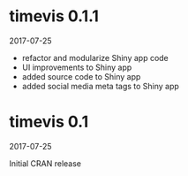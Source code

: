 # timevis 0.1.1

2017-07-25

- refactor and modularize Shiny app code
- UI improvements to Shiny app
- added source code to Shiny app
- added social media meta tags to Shiny app 

# timevis 0.1

2017-07-25

Initial CRAN release
